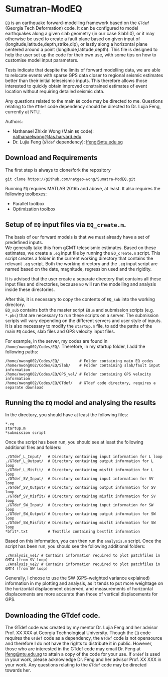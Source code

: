 # Sumatran-ModEQ

`EQ` is an earthquake forward-modelling framework based on the `GTdef` (Georgia Tech 
Deformation) code.  It can be configured to model earthquakes along a given slab geometry 
(in our case Slab1.0), or it may otherwise be used to create a fault plane based on given 
input of (longitude,latitude,depth,strike,dip), or lastly along a horizontal plane 
centered around a point (longitude,latitude,depth).  This file is designed to help the 
user set up the code for their own use, with some tips on how to customise model input 
parameters.

Tests indicate that despite the limits of forward modelling data, we are able to relocate 
events with sparse GPS data closer to regional seismic estimates better than their initial 
teleseismic inputs.  This therefore allows those interested to quickly obtain improved 
constrained estimates of event location without requiring detailed seismic data.

Any questions related to the main `EQ` code may be directed to me.  Questions relating to 
the `GTdef` code dependency should be directed to Dr. Lujia Feng, currently at NTU.

Authors:
* Nathanael Zhixin Wong (Main `EQ` code): nathanaelwong@fas.harvard.edu
* Dr. Lujia Feng (`GTdef` dependency): lfeng@ntu.edu.sg


## Download and Requirements

The first step is always to clone/fork the repository
```{bash}
git clone https://github.com/natgeo-wong/Sumatra-ModEQ.git
```

Running `EQ` requires MATLAB 2016b and above, at least.  It also requires the following 
toolboxes:
* Parallel toolbox
* Optimization toolbox


## Setup of `EQ` input files via `EQ_create.m`.

The basis of our forward models is that we must already have a set of predefined inputs.  
We generally take this from gCMT teleseismic estimates.  Based on these estimates, we 
create a `.eq` input file by running the `EQ_create.m` script.  This script creates a 
folder in the current working directory that contains the relevant `.eq` script.  Both the 
working directory and the `.eq` input script are named based on the date, magnitude, 
regression used and the rigidity.

It is advised that the user create a separate directory that contains all these input 
files and directories, because `EQ` will run the modelling and analysis inside these 
directories.

After this, it is necessary to copy the contents of `EQ_sub` into the working directory.  
`EQ_sub` contains both the master script `EQ.m` and submission scripts (e.g. `*.pbs`) that 
are necessary to run these scripts on a server.  The submission scripts will vary 
depending on the different servers and user style of inputs.  It is also necessary to 
modify the `startup.m` file, to add the paths of the main `EQ` codes, slab files and GPS 
velocity input files.

For example, in the server, my codes are found in `/home/nwong002/Codes/EQ/`.  Therefore, 
in my startup folder, I add the following paths:

```{bash}
/home/nwong002/Codes/EQ/         # Folder containing main EQ codes
/home/nwong002/Codes/EQ/Slab/    # Folder containing slab/fault input information
/home/nwong002/Codes/EQ/GPS_vel/ # Folder containing GPS velocity information
/home/nwong002/Codes/EQ/GTdef/   # GTdef code directory, requires a separate download
```


## Running the `EQ` model and analysing the results

In the directory, you should have at least the following files:
```{bash}
*.eq
startup.m
*submission script
```

Once the script has been run, you should see at least the following additional files and 
folders:
```{bash}
./GTdef_L_Input/   # Directory containing input information for L loop
./GTdef_L_Output/  # Directory containing output information for L loop
./GTdef_L_Misfit/  # Directory containing misfit information for L loop
./GTdef_SV_Input/  # Directory containing input information for SV loop
./GTdef_SV_Output/ # Directory containing output information for SV loop
./GTdef_SV_Misfit/ # Directory containing misfit information for SV loop
./GTdef_SW_Input/  # Directory containing input information for SW loop
./GTdef_SW_Output/ # Directory containing output information for SW loop
./GTdef_SW_Misfit/ # Directory containing misfit information for SW loop
*bfit*.txt         # Textfile containing bestfit information
```

Based on this information, you can then run the `analysis.m` script.  Once the script has 
been run, you should see the following additional folders:
```{bash}
./Analysis_ve1/ # Contains information required to plot patchfiles in GMT4 (from SV loop)
./Analysis_ve2/ # Contains information required to plot patchfiles in GMT4 (from SW loop)
```

Generally, I choose to use the SW (GPS-weighted variance explained) information in my plotting and analysis, as it tends to put more weightage on the horizontal displacement observed, and measurements of  horizontal displacements are more accurate than those of vertical displacements for GPS.


## Downloading the GTdef code.

The GTdef code was created by my mentor Dr. Lujia Feng and her advisor Prof. XX XXX at Georgia Technological University.  Though the `EQ` code requires the `GTdef` code as a dependency, the `GTdef` code is not opensource and therefore I do not have the rights to distribute it in public.  However, those who are interested in the GTdef code may email Dr. Feng at lfeng@ntu.edu.sg to attain a copy of the code for your use.  If `GTdef` is used in your work, please acknowledge Dr. Feng and her advisor Prof. XX XXX in your work.  Any questions relating to the `GTdef` code may be directed towards her.